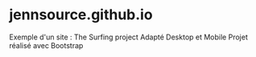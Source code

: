 # jennsource.github.io
Exemple d'un site : The Surfing project
Adapté Desktop et Mobile
Projet réalisé avec Bootstrap
